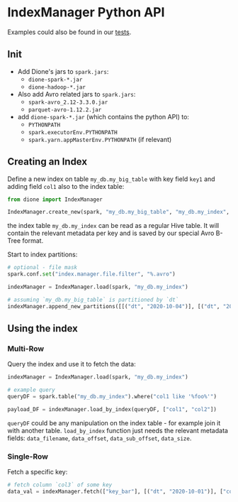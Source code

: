 # IndexManager Python API
Examples could also be found in our [tests](dione-spark/src/test/python/index_manager_test.py).

## Init
- Add Dione's jars to `spark.jars`:
  - `dione-spark-*.jar`
  - `dione-hadoop-*.jar`
- Also add Avro related jars to `spark.jars`:
  - `spark-avro_2.12-3.3.0.jar`
  - `parquet-avro-1.12.2.jar`
- add `dione-spark-*.jar` (which contains the python API) to:
  - `PYTHONPATH`
  - `spark.executorEnv.PYTHONPATH`
  - `spark.yarn.appMasterEnv.PYTHONPATH` (if relevant)

## Creating an Index
Define a new index on table `my_db.my_big_table` with key field `key1` and adding field `col1` also to the index table:
```python
from dione import IndexManager

IndexManager.create_new(spark, "my_db.my_big_table", "my_db.my_index", ["key1"], ["col1"])
```
the index table `my_db.my_index` can be read as a regular Hive table. It will contain the relevant metadata per key and is
saved by our special Avro B-Tree format.

Start to index partitions:
```python
# optional - file mask
spark.conf.set("index.manager.file.filter", "%.avro")

indexManager = IndexManager.load(spark, "my_db.my_index")

# assuming `my_db.my_big_table` is partitioned by `dt` 
indexManager.append_new_partitions([[("dt", "2020-10-04")], [("dt", "2020-10-05")]])
```

## Using the index
### Multi-Row
Query the index and use it to fetch the data:
```python
indexManager = IndexManager.load(spark, "my_db.my_index")

# example query
queryDF = spark.table("my_db.my_index").where("col1 like '%foo%'")

payload_DF = indexManager.load_by_index(queryDF, ["col1", "col2"])
``` 
`queryDF` could be any manipulation on the index table - for example join it with another table.
`load_by_index` function just needs the relevant metadata fields: `data_filename`, `data_offset`, `data_sub_offset`, `data_size`.

### Single-Row
Fetch a specific key:
```python
# fetch column `col3` of some key
data_val = indexManager.fetch(["key_bar"], [("dt", "2020-10-01")], ["col3"])
```
